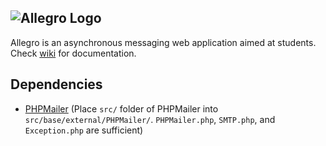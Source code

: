![Allegro Logo](https://user-images.githubusercontent.com/37447279/116271894-1800dd00-a789-11eb-8dad-971afed890cf.png)
---
Allegro is an asynchronous messaging web application aimed at students. Check [wiki](https://github.com/ogoregen/allegro/wiki) for documentation.

## Dependencies

* [PHPMailer](https://github.com/PHPMailer/PHPMailer) (Place `src/` folder of PHPMailer into `src/base/external/PHPMailer/`. `PHPMailer.php`, `SMTP.php`, and `Exception.php` are sufficient)
